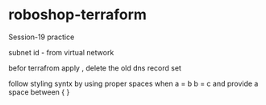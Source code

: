 # roboshop-terraform



Session-19 practice

subnet id - from virtual network


befor terrafrom apply , delete the old dns record set



follow styling syntx by using proper spaces when
 a =  b 
 b =  c
and provide a space between {  }